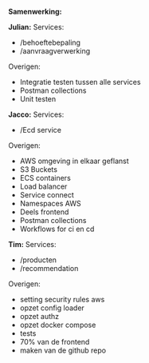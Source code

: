 **Samenwerking:**

**Julian:**
Services:
- /behoeftebepaling
- /aanvraagverwerking

Overigen:
- Integratie testen tussen alle services
- Postman collections
- Unit testen


**Jacco:**
Services:
- /Ecd service

Overigen:
- AWS omgeving in elkaar geflanst
- S3 Buckets
- ECS containers
- Load balancer
- Service connect
- Namespaces AWS
- Deels frontend
- Postman collections
- Workflows for ci en cd


**Tim:**
Services:
- /producten
- /recommendation

Overigen:
- setting security rules aws
- opzet config loader
- opzet authz
- opzet docker compose
- tests
- 70% van de frontend
- maken van de github repo
